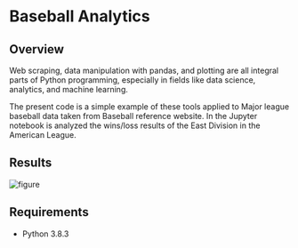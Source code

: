 # Baseball Analytics

## Overview
Web scraping, data manipulation with pandas, and plotting are all integral parts of Python programming, especially in fields like data 
science, analytics, and machine learning.

The present code is a simple example of these tools applied to Major league baseball data taken from Baseball reference website.
In the Jupyter notebook is analyzed the wins/loss results of the East Division in the American League.

## Results
![figure](https://github.com/user-attachments/assets/112456fc-5b73-444d-b4b7-0daa40c7daf2)



## Requirements

 * Python 3.8.3
